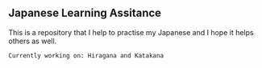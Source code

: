 ## Japanese Learning Assitance

This is a repository that I help to practise my Japanese and I hope it helps others as well.

```
Currently working on: Hiragana and Katakana
```

